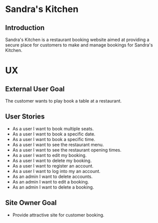 # Sandra's Kitchen

## Introduction

Sandra's Kitchen is a restaurant booking website aimed at providing a secure place for customers to make and manage bookings for Sandra's Kitchen.

# UX

## External User Goal

The customer wants to play book a table at a restaurant.

## User Stories

- As a user I want to book multiple seats.
- As a user I want to book a specific date.
- As a user I want to book a specific time.
- As a user I want to see the restaurant menu.
- As a user I want to see the restaurant opening times.
- As a user I want to edit my booking.
- As a user I want to delete my booking.
- As a user I want to register an account.
- As a user I want to log into my an account.
- As an admin I want to delete accounts.
- As an admin I want to edit a booking.
- As an admin I want to delete a booking.


## Site Owner Goal

- Provide attractive site for customer booking.
